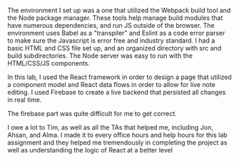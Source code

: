 The environment I set up was a one that utilized the Webpack build tool and the Node package manager. These tools help manage build modules that have numerous dependencies, and run JS outside of the browser. The environment uses Babel as a "transpiler" and Eslint as a code error parser to make sure the Javascript is error free and industry standard. I had a basic HTML and CSS file set up, and an organized directory with src and build subdirectories. The Node server was easy to run with the HTML/CSS/JS components.

In this lab, I used the React framework in order to design a page that utilized a component model and React data flows in order to allow for live note editing. I used Firebase to create a live backend that persisted all changes in real time.

The firebase part was quite difficult for me to get correct.

I owe a lot to Tim, as well as all the TAs that helped me, including Jon, Ahsan, and Alma. I made it to every office hours and help hours for this lab assignment and they helped me tremendously in completing the project as well as understanding the logic of React at a better level
